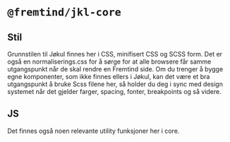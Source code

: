 # `@fremtind/jkl-core`

## Stil

Grunnstilen til Jøkul finnes her i CSS, minifisert CSS og SCSS form. Det er også en normaliserings.css for å sørge for at alle browsere får samme utgangspunkt når de skal rendre en Fremtind side. Om du trenger å bygge egne komponenter, som ikke finnes ellers i Jøkul, kan det være et bra utgangspunkt å bruke Scss filene her, så holder du deg i sync med design systemet når det gjelder farger, spacing, fonter, breakpoints og så videre.

## JS

Det finnes også noen relevante utility funksjoner her i core.
